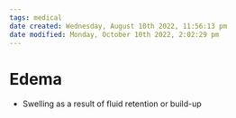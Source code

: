 ```yaml
---
tags: medical
date created: Wednesday, August 10th 2022, 11:56:13 pm
date modified: Monday, October 10th 2022, 2:02:29 pm
---
```


# Edema
- Swelling as a result of fluid retention or build-up

